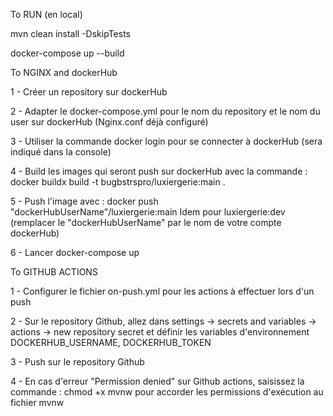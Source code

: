 To RUN (en local)

mvn clean install -DskipTests

docker-compose up --build

To NGINX and dockerHub

1 - Créer un repository sur dockerHub

2 - Adapter le docker-compose.yml pour le nom du repository et le nom du user sur dockerHub
(Nginx.conf déjà configuré)

3 -  Utiliser la commande docker login pour se connecter à dockerHub (sera indiqué dans la console)

4 - Build les images qui seront push sur dockerHub avec la commande : docker buildx build -t bugbstrspro/luxiergerie:main .

5 - Push l'image avec : docker push "dockerHubUserName"/luxiergerie:main
Idem pour luxiergerie:dev
(remplacer le "dockerHubUserName" par le nom de votre compte dockerHub)

6 - Lancer docker-compose up

To GITHUB ACTIONS

1 - Configurer le fichier on-push.yml pour les actions à effectuer lors d'un push

2 - Sur le repository Github, allez dans settings -> secrets and variables -> actions -> new repository secret
et définir les variables d'environnement DOCKERHUB_USERNAME, DOCKERHUB_TOKEN

3 - Push sur le repository Github

4 - En cas d'erreur "Permission denied" sur Github actions, saisissez la commande : chmod +x mvnw pour accorder les permissions d'exécution au fichier mvnw
